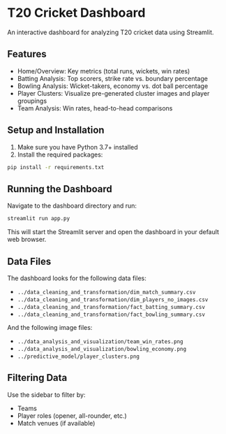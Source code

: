 # T20 Cricket Dashboard

An interactive dashboard for analyzing T20 cricket data using Streamlit.

## Features

- Home/Overview: Key metrics (total runs, wickets, win rates)
- Batting Analysis: Top scorers, strike rate vs. boundary percentage
- Bowling Analysis: Wicket-takers, economy vs. dot ball percentage
- Player Clusters: Visualize pre-generated cluster images and player groupings
- Team Analysis: Win rates, head-to-head comparisons

## Setup and Installation

1. Make sure you have Python 3.7+ installed
2. Install the required packages:

```bash
pip install -r requirements.txt
```

## Running the Dashboard

Navigate to the dashboard directory and run:

```bash
streamlit run app.py
```

This will start the Streamlit server and open the dashboard in your default web browser.

## Data Files

The dashboard looks for the following data files:

- `../data_cleaning_and_transformation/dim_match_summary.csv`
- `../data_cleaning_and_transformation/dim_players_no_images.csv`
- `../data_cleaning_and_transformation/fact_batting_summary.csv`
- `../data_cleaning_and_transformation/fact_bowling_summary.csv`

And the following image files:

- `../data_analysis_and_visualization/team_win_rates.png`
- `../data_analysis_and_visualization/bowling_economy.png`
- `../predictive_model/player_clusters.png`

## Filtering Data

Use the sidebar to filter by:

- Teams
- Player roles (opener, all-rounder, etc.)
- Match venues (if available)
